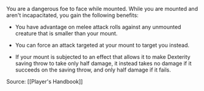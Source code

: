 You are a dangerous foe to face while mounted. While you are mounted and aren't incapacitated, you gain the following benefits:

-   You have advantage on melee attack rolls against any unmounted creature that is smaller than your mount.

-   You can force an attack targeted at your mount to target you instead.

-   If your mount is subjected to an effect that allows it to make Dexterity saving throw to take only half damage, it instead takes no damage if it succeeds on the saving throw, and only half damage if it fails.

Source: [[Player's Handbook]]